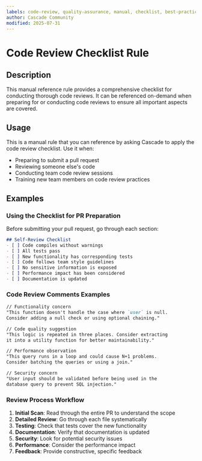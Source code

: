 ```yaml
---
labels: code-review, quality-assurance, manual, checklist, best-practices, team-collaboration, documentation, intermediate
author: Cascade Community
modified: 2025-07-31
---
```


# Code Review Checklist Rule

## Description

This manual reference rule provides a comprehensive checklist for conducting thorough code reviews. It can be referenced on-demand when preparing for or conducting code reviews to ensure all important aspects are covered.

## Usage

This is a manual rule that you can reference by asking Cascade to apply the code review checklist. Use it when:
- Preparing to submit a pull request
- Reviewing someone else's code
- Conducting team code review sessions
- Training new team members on code review practices

## Examples

### Using the Checklist for PR Preparation
Before submitting your pull request, go through each section:

```markdown
## Self-Review Checklist
- [ ] Code compiles without warnings
- [ ] All tests pass
- [ ] New functionality has corresponding tests
- [ ] Code follows team style guidelines
- [ ] No sensitive information is exposed
- [ ] Performance impact has been considered
- [ ] Documentation is updated
```

### Code Review Comments Examples
```markdown
// Functionality concern
"This function doesn't handle the case where `user` is null. 
Consider adding a null check or using optional chaining."

// Code quality suggestion
"This logic is repeated in three places. Consider extracting 
it into a utility function for better maintainability."

// Performance observation
"This query runs in a loop and could cause N+1 problems. 
Consider batching the queries or using a join."

// Security concern
"User input should be validated before being used in the 
database query to prevent SQL injection."
```

### Review Process Workflow
1. **Initial Scan**: Read through the entire PR to understand the scope
2. **Detailed Review**: Go through each file systematically
3. **Testing**: Check that tests cover the new functionality
4. **Documentation**: Verify that documentation is updated
5. **Security**: Look for potential security issues
6. **Performance**: Consider the performance impact
7. **Feedback**: Provide constructive, specific feedback

<!-- METADATA
labels: code-review, quality-assurance, manual, checklist, best-practices, team-collaboration, documentation, intermediate
author: Cascade Community
activation: manual
category: Style
-->
